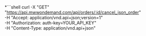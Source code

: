 *```shell
curl -X "GET" "https://api.mwwondemand.com/api/orders/:id/cancel_json_order" \
  -H "Accept: application/vnd.api+json;version=1" \
  -H "Authorization: auth-key=YOUR_API_KEY" \
  -H "Content-Type: application/vnd.api+json"
```
